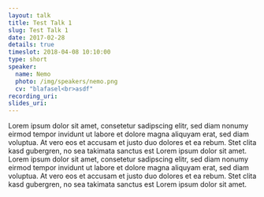 ```yaml
---
layout: talk
title: Test Talk 1
slug: Test Talk 1
date: 2017-02-28
details: true
timeslot: 2018-04-08 10:10:00
type: short
speaker: 
  name: Nemo
  photo: /img/speakers/nemo.png
  cv: "blafasel<br>asdf"
recording_uri: 
slides_uri: 
---
```


Lorem ipsum dolor sit amet, consetetur sadipscing elitr, sed diam nonumy eirmod tempor invidunt ut labore et dolore magna aliquyam erat, sed diam voluptua. At vero eos et accusam et justo duo dolores et ea rebum. Stet clita kasd gubergren, no sea takimata sanctus est Lorem ipsum dolor sit amet. Lorem ipsum dolor sit amet, consetetur sadipscing elitr, sed diam nonumy eirmod tempor invidunt ut labore et dolore magna aliquyam erat, sed diam voluptua. At vero eos et accusam et justo duo dolores et ea rebum. Stet clita kasd gubergren, no sea takimata sanctus est Lorem ipsum dolor sit amet.

